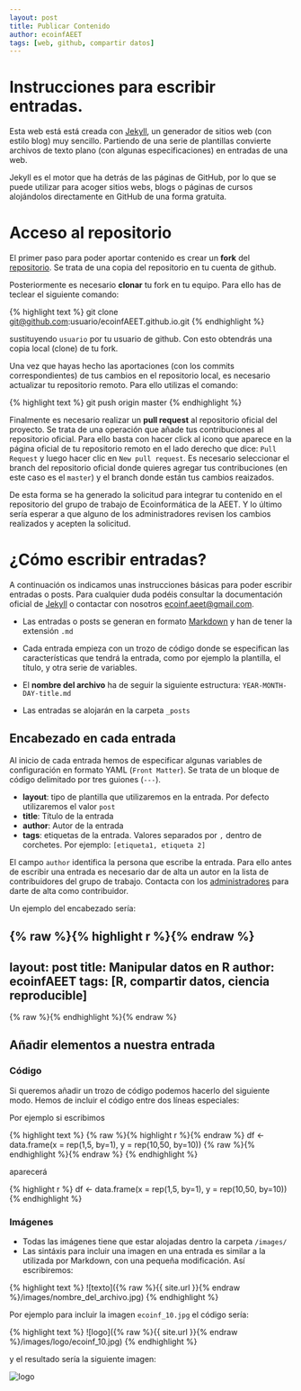 ```yaml
---
layout: post
title: Publicar Contenido
author: ecoinfAEET
tags: [web, github, compartir datos]
--- 
```


# Instrucciones para escribir entradas. 
Esta web está está creada con [Jekyll](https://jekyllrb.com/), un generador de sitios web (con estilo blog) muy sencillo. Partiendo de una serie de plantillas convierte archivos de texto plano (con algunas especificaciones) en entradas de una web. 

Jekyll es el motor que ha detrás de las páginas de GitHub, por lo que se puede utilizar para acoger sitios webs, blogs o páginas de cursos alojándolos directamente en GitHub de una forma gratuita. 

# Acceso al repositorio 
El primer paso para poder aportar contenido es crear un **fork** del [repositorio](https://github.com/ecoinfAEET/ecoinfAEET.github.io). Se trata de una copia del repositorio en tu cuenta de github. 

Posteriormente es necesario **clonar** tu fork en tu equipo. Para ello has de teclear el siguiente comando: 

{% highlight text %}
git clone git@github.com:usuario/ecoinfAEET.github.io.git
{% endhighlight %} 

sustituyendo `usuario` por tu usuario de github. Con esto obtendrás una copia local (clone) de tu fork. 

Una vez que hayas hecho las aportaciones (con los commits correspondientes) de tus cambios en el repositorio local, es necesario actualizar tu repositorio remoto. Para ello utilizas el comando: 

{% highlight text %}
git push origin master
{% endhighlight %} 

Finalmente es necesario realizar un **pull request** al repositorio oficial del proyecto. Se trata de una operación que añade tus contribuciones al repositorio oficial. Para ello basta con hacer click al icono que aparece en la página oficial de tu repositorio remoto en el lado derecho que dice: `Pull Request` y luego hacer clic en `New pull request`. Es necesario seleccionar el branch del repositorio oficial donde quieres agregar tus contribuciones (en este caso es el `master`) y el branch donde están tus cambios reaizados. 

De esta forma se ha generado la solicitud para integrar tu contenido en el repositorio del grupo de trabajo de Ecoinformática de la AEET. Y lo último sería esperar a que alguno de los administradores revisen los cambios realizados y acepten la solicitud. 

# ¿Cómo escribir entradas? 
A continuación os indicamos unas instrucciones básicas para poder escribir entradas o posts. Para cualquier duda podéis consultar la documentación oficial de [Jekyll](https://jekyllrb.com/docs/home/) o contactar con nosotros [ecoinf.aeet@gmail.com](mailto:ecoinf.aeet@gmail.com). 

* Las entradas o posts se generan en formato [Markdown](https://daringfireball.net/projects/markdown/) y han de tener la extensión `.md` 

* Cada entrada empieza con un trozo de código donde se especifican las características que tendrá la entrada, como por ejemplo la plantilla, el título, y otra serie de variables.

* El **nombre del archivo** ha de seguir la siguiente estructura: `YEAR-MONTH-DAY-title.md` 

* Las entradas se alojarán en la carpeta `_posts`

## Encabezado en cada entrada
Al inicio de cada entrada hemos de especificar algunas variables de configuración en formato YAML (`Front Matter`). Se trata de un bloque de código delimitado por tres guiones (`---`).

* **layout**: tipo de plantilla que utilizaremos en la entrada. Por defecto utilizaremos el valor `post` 
* **title**: Título de la entrada
* **author**: Autor de la entrada
* **tags**: etiquetas de la entrada. Valores separados por `,` dentro de corchetes. Por ejemplo: `[etiqueta1, etiqueta 2]` 

El campo `author` identifica la persona que escribe la entrada. Para ello antes de escribir una entrada es necesario dar de alta un autor en la lista de contribuidores del grupo de trabajo. Contacta con los [administradores](mailto:ecoinf.aeet@gmail.com) para darte de alta como contribuidor. 

Un ejemplo del encabezado sería: 

{% raw %}{% highlight r %}{% endraw %}
---
layout: post
title: Manipular datos en R
author: ecoinfAEET
tags: [R, compartir datos, ciencia reproducible]
--- 
{% raw %}{% endhighlight %}{% endraw %} 

 
## Añadir elementos a nuestra entrada

### Código 
Si queremos añadir un trozo de código podemos hacerlo del siguiente modo. Hemos de incluir el código entre dos líneas especiales: 

Por ejemplo si escribimos 

{% highlight text %}
{% raw %}{% highlight r %}{% endraw %}
df <- data.frame(x = rep(1,5, by=1),
y = rep(10,50, by=10))
{% raw %}{% endhighlight %}{% endraw %} 
{% endhighlight %}

aparecerá 

{% highlight r %}
df <- data.frame(x = rep(1,5, by=1),
y = rep(10,50, by=10)) 
{% endhighlight %} 

### Imágenes 
* Todas las imágenes tiene que estar alojadas dentro la carpeta `/images/` 
* Las sintáxis para incluir una imagen en una entrada es similar a la utilizada por Markdown, con una pequeña modificación. Así escribiremos:  


{% highlight text %}
![texto]({% raw %}{{ site.url }}{% endraw %}/images/nombre_del_archivo.jpg)
{% endhighlight %}

Por ejemplo para incluir la imagen `ecoinf_10.jpg` el código sería: 

{% highlight text %}
![logo]({% raw %}{{ site.url }}{% endraw %}/images/logo/ecoinf_10.jpg)
{% endhighlight %}

y el resultado sería la siguiente imagen: 

![logo](http://ecoinfAEET.github.io/images/logo/ecoinf_10.jpg)

